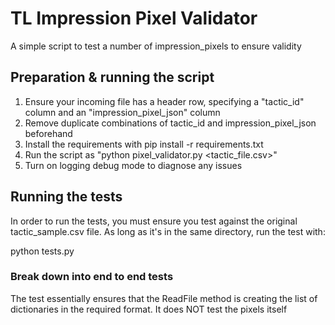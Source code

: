 # TL Impression Pixel Validator

A simple script to test a number of impression_pixels to ensure validity

## Preparation & running the script

1. Ensure your incoming file has a header row, specifying a "tactic_id" column and an "impression_pixel_json" column
2. Remove duplicate combinations of tactic_id and impression_pixel_json beforehand
3. Install the requirements with pip install -r requirements.txt
4. Run the script as "python pixel_validator.py <tactic_file.csv>"
5. Turn on logging debug mode to diagnose any issues

## Running the tests

In order to run the tests, you must ensure you test against the original tactic_sample.csv file. As long as it's in the same directory, run the test with:

python tests.py

### Break down into end to end tests

The test essentially ensures that the ReadFile method is creating the list of dictionaries in the required format. It does NOT test the pixels itself

